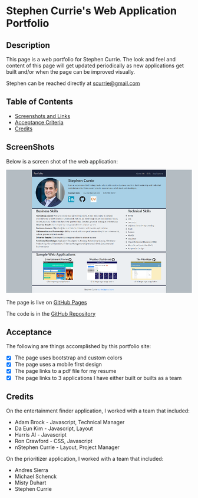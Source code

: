 # Stephen Currie's Web Application Portfolio

## Description

This page is a web portfolio for Stephen Currie.  The look and feel and content of this page will get updated periodically as new applications get built and/or when the page can be improved visually.

Stephen can be reached directly at scurrie@gmail.com

## Table of Contents

- [Screenshots and Links](#screenshots)
- [Acceptance Criteria](#acceptance)
- [Credits](#credits)


## ScreenShots

Below is a screen shot of the web application:

![Portfolio Screenshot](./assets/images/port_screen.png)

The page is live on [GitHub Pages](https://stephencurrie.github.io/portfolio/)

The code is in the [GitHub Repository](https://github.com/stephencurrie/portfolio)

## Acceptance

The following are things accomplished by this portfolio site:

- [x] The page uses bootstrap and custom colors
- [x] The page uses a mobile first design
- [x] The page links to a pdf file for my resume
- [x] The page links to 3 applications I have either built or builts as a team

## Credits

On the entertainment finder application, I worked with a team that included:
- Adam Brock - Javascript, Technical Manager
- Da Eun Kim - Javascript, Layout
- Harris Al - Javascript
- Ron Crawford - CSS, Javascript
- nStephen Currie - Layout, Project Manager

On the prioritizer application, I worked with a team that included:
- Andres Sierra
- Michael Schenck
- Misty Duhart
- Stephen Currie